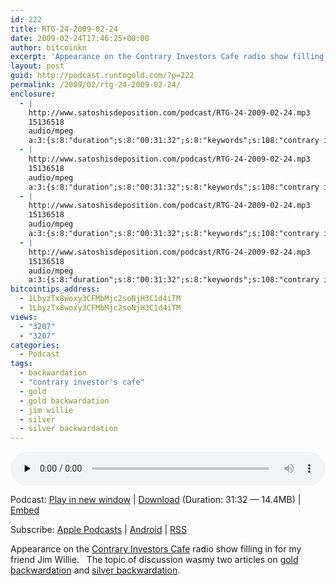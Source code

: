 ```yaml
---
id: 222
title: RTG-24-2009-02-24
date: 2009-02-24T17:46:25+00:00
author: bitcoinkn
excerpt: 'Appearance on the Contrary Investors Cafe radio show filling in for my friend Jim Willie.   The topic of discussion wasmy two articles on gold backwardation and silver backwardation.'
layout: post
guid: http://podcast.runtogold.com/?p=222
permalink: /2009/02/rtg-24-2009-02-24/
enclosure:
  - |
    http://www.satoshisdeposition.com/podcast/RTG-24-2009-02-24.mp3
    15136518
    audio/mpeg
    a:3:{s:8:"duration";s:8:"00:31:32";s:8:"keywords";s:108:"contrary investors cafe, jim willie, gold, silver, backwardation, gold backwardation, silver backwardation, ";s:6:"author";s:17:"Trace Mayer, J.D.";}
  - |
    http://www.satoshisdeposition.com/podcast/RTG-24-2009-02-24.mp3
    15136518
    audio/mpeg
    a:3:{s:8:"duration";s:8:"00:31:32";s:8:"keywords";s:108:"contrary investors cafe, jim willie, gold, silver, backwardation, gold backwardation, silver backwardation, ";s:6:"author";s:17:"Trace Mayer, J.D.";}
  - |
    http://www.satoshisdeposition.com/podcast/RTG-24-2009-02-24.mp3
    15136518
    audio/mpeg
    a:3:{s:8:"duration";s:8:"00:31:32";s:8:"keywords";s:108:"contrary investors cafe, jim willie, gold, silver, backwardation, gold backwardation, silver backwardation, ";s:6:"author";s:17:"Trace Mayer, J.D.";}
  - |
    http://www.satoshisdeposition.com/podcast/RTG-24-2009-02-24.mp3
    15136518
    audio/mpeg
    a:3:{s:8:"duration";s:8:"00:31:32";s:8:"keywords";s:108:"contrary investors cafe, jim willie, gold, silver, backwardation, gold backwardation, silver backwardation, ";s:6:"author";s:17:"Trace Mayer, J.D.";}
bitcointips_address:
  - 1LbyzTx8woxy3CFMbMjc2soNjH3C1d4iTM
  - 1LbyzTx8woxy3CFMbMjc2soNjH3C1d4iTM
views:
  - "3207"
  - "3207"
categories:
  - Podcast
tags:
  - backwardation
  - "contrary investor's cafe"
  - gold
  - gold backwardation
  - jim willie
  - silver
  - silver backwardation
---
```

<!--powerpress_player-->

<div class="powerpress_player" id="powerpress_player_5613">
  <audio class="wp-audio-shortcode" id="audio-222-24" preload="none" style="width: 100%;" controls="controls"><source type="audio/mpeg" src="http://media.blubrry.com/bitcoinruntogold/p/www.satoshisdeposition.com/podcast/RTG-24-2009-02-24.mp3?_=24" /><a href="http://media.blubrry.com/bitcoinruntogold/p/www.satoshisdeposition.com/podcast/RTG-24-2009-02-24.mp3">http://media.blubrry.com/bitcoinruntogold/p/www.satoshisdeposition.com/podcast/RTG-24-2009-02-24.mp3</a></audio>
</div>

<p class="powerpress_links powerpress_links_mp3">
  Podcast: <a href="http://media.blubrry.com/bitcoinruntogold/p/www.satoshisdeposition.com/podcast/RTG-24-2009-02-24.mp3" class="powerpress_link_pinw" target="_blank" title="Play in new window" onclick="return powerpress_pinw('https://www.bitcoin.kn/?powerpress_pinw=222-podcast');" rel="nofollow">Play in new window</a> | <a href="http://media.blubrry.com/bitcoinruntogold/s/www.satoshisdeposition.com/podcast/RTG-24-2009-02-24.mp3" class="powerpress_link_d" title="Download" rel="nofollow" download="RTG-24-2009-02-24.mp3">Download</a> (Duration: 31:32 &#8212; 14.4MB) | <a href="#" class="powerpress_link_e" title="Embed" onclick="return powerpress_show_embed('222-podcast');" rel="nofollow">Embed</a>
</p>

<p class="powerpress_embed_box" id="powerpress_embed_222-podcast" style="display: none;">
  <input id="powerpress_embed_222-podcast_t" type="text" value="<iframe width=&quot;320&quot; height=&quot;30&quot; src=&quot;https://www.bitcoin.kn/?powerpress_embed=222-podcast&amp;powerpress_player=mediaelement-audio&quot; frameborder=&quot;0&quot; scrolling=&quot;no&quot;></iframe>" onclick="javascript: this.select();" onfocus="javascript: this.select();" style="width: 70%;" readOnly />
</p>

<p class="powerpress_links powerpress_subscribe_links">
  Subscribe: <a href="https://itunes.apple.com/WebObjects/MZStore.woa/wa/viewPodcast?id=301670981&mt=2&ls=1#episodeGuid=http%3A%2F%2Fpodcast.runtogold.com%2F%3Fp%3D222" class="powerpress_link_subscribe powerpress_link_subscribe_itunes" title="Subscribe on Apple Podcasts" rel="nofollow">Apple Podcasts</a> | <a href="https://subscribeonandroid.com/www.bitcoin.kn/feed/podcast/" class="powerpress_link_subscribe powerpress_link_subscribe_android" title="Subscribe on Android" rel="nofollow">Android</a> | <a href="https://www.bitcoin.kn/feed/podcast/" class="powerpress_link_subscribe powerpress_link_subscribe_rss" title="Subscribe via RSS" rel="nofollow">RSS</a>
</p>

Appearance on the <a href="http://www.contraryinvestorscafe.com/" target="_blank">Contrary Investors Cafe</a> radio show filling in for my friend Jim Willie.   The topic of discussion wasmy two articles on <a href="http://www.runtogold.com/2008/12/gold-in-backwardation/" target="_blank">gold backwardation</a> and <a href="http://www.runtogold.com/2009/02/voracious-indian-silver-appetite/" target="_blank">silver backwardation</a>.